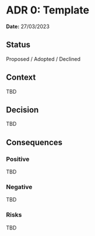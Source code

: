 # ADR 0: Template
**Date:** 27/03/2023

## Status
Proposed / Adopted  / Declined

## Context
TBD

## Decision
TBD

## Consequences
### Positive
TBD

### Negative
TBD

### Risks
TBD
